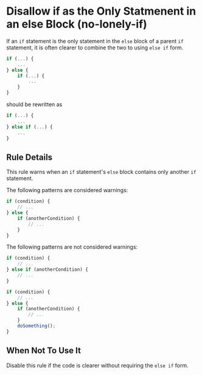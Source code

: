 # Disallow if as the Only Statmenent in an else Block (no-lonely-if)

If an `if` statement is the only statement in the `else` block of a parent `if` statement, it is often clearer to combine the two to using `else if` form.

```js
if (...) {
    ...
} else {
    if (...) {
        ...
    }
}
```

should be rewritten as

```js
if (...) {
    ...
} else if (...) {
    ...
}
```

## Rule Details

This rule warns when an `if` statement's `else` block contains only another `if` statement.

The following patterns are considered warnings:

```js
if (condition) {
    // ...
} else {
    if (anotherCondition) {
        // ...
    }
}
```

The following patterns are not considered warnings:

```js
if (condition) {
    // ...
} else if (anotherCondition) {
    // ...
}

if (condition) {
    // ...
} else {
    if (anotherCondition) {
        // ...
    }
    doSomething();
}
```

## When Not To Use It

Disable this rule if the code is clearer without requiring the `else if` form.
